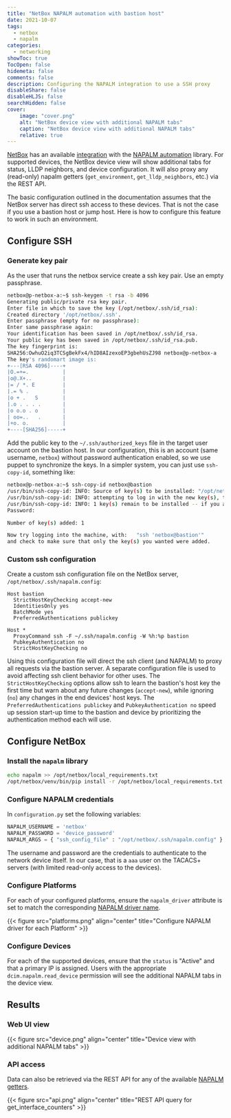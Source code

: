 ```yaml
---
title: "NetBox NAPALM automation with bastion host"
date: 2021-10-07
tags:
  - netbox
  - napalm
categories:
  - networking
showToc: true
TocOpen: false
hidemeta: false
comments: false
description: Configuring the NAPALM integration to use a SSH proxy
disableShare: false
disableHLJS: false
searchHidden: false
cover:
    image: "cover.png"
    alt: "NetBox device view with additional NAPALM tabs"
    caption: "NetBox device view with additional NAPALM tabs"
    relative: true
---
```


[NetBox](netbox) has an available [integration](napalm-integration) with
the [NAPALM automation](napalm) library.  For supported devices, the
NetBox device view will show additional tabs for status, LLDP neighbors,
and device configuration.  It will also proxy any (read-only) napalm
getters (`get_environment`, `get_lldp_neighbors`, etc.) via the REST
API.

The basic configuration outlined in the documentation assumes that the
NetBox server has direct ssh access to these devices.  That is not the
case if you use a bastion host or jump host.  Here is how to configure
this feature to work in such an environment.

## Configure SSH

### Generate key pair

As the user that runs the netbox service create a ssh key pair.  Use an
empty passphrase.

```bash
netbox@p-netbox-a:~$ ssh-keygen -t rsa -b 4096
Generating public/private rsa key pair.
Enter file in which to save the key (/opt/netbox/.ssh/id_rsa):
Created directory '/opt/netbox/.ssh'.
Enter passphrase (empty for no passphrase):
Enter same passphrase again:
Your identification has been saved in /opt/netbox/.ssh/id_rsa.
Your public key has been saved in /opt/netbox/.ssh/id_rsa.pub.
The key fingerprint is:
SHA256:OwhuO2iq3TCSgBekFx4/hID8AIzexoEP3gbehUsZJ98 netbox@p-netbox-a
The key's randomart image is:
+---[RSA 4096]----+
|O.=+=.           |
|o@.X+..          |
|= / *. E         |
|.= % .           |
|o + .   S        |
|.o . . . .       |
|o o.o . o        |
| oo=..   .       |
|+o. o.           |
+----[SHA256]-----+
```

Add the public key to the `~/.ssh/authorized_keys` file in the target
user account on the bastion host.  In our configuration, this is an
account (same username, `netbox`) without password authentication
enabled, so we use puppet to synchronize the keys.  In a simpler system,
you can just use `ssh-copy-id`, something like:

```bash
netbox@p-netbox-a:~$ ssh-copy-id netbox@bastion
/usr/bin/ssh-copy-id: INFO: Source of key(s) to be installed: "/opt/netbox/.ssh/id_rsa.pub"
/usr/bin/ssh-copy-id: INFO: attempting to log in with the new key(s), to filter out any that are already installed
/usr/bin/ssh-copy-id: INFO: 1 key(s) remain to be installed -- if you are prompted now it is to install the new keys
Password:

Number of key(s) added: 1

Now try logging into the machine, with:   "ssh 'netbox@bastion'"
and check to make sure that only the key(s) you wanted were added.

```

### Custom ssh configuration

Create a custom ssh configuration file on the NetBox server,
`/opt/netbox/.ssh/napalm.config`:

```text
Host bastion
  StrictHostKeyChecking accept-new
  IdentitiesOnly yes
  BatchMode yes
  PreferredAuthentications publickey

Host *
  ProxyCommand ssh -F ~/.ssh/napalm.config -W %h:%p bastion
  PubkeyAuthentication no
  StrictHostKeyChecking no
```

Using this configuration file will direct the ssh client (and NAPALM)
to proxy all requests via the bastion server.  A separate configuration
file is used to avoid affecting ssh client behavior for other uses.
The `StrictHostKeyChecking` options allow ssh to learn the bastion's
host key the first time but warn about any future changes (`accept-new`),
while ignoring (`no`) any changes in the end devices' host keys.  The
`PreferredAuthentications publickey` and `PubkeyAuthentication no` speed
up session start-up time to the bastion and device by prioritizing the
authentication method each will use.

## Configure NetBox

### Install the `napalm` library

```bash
echo napalm >> /opt/netbox/local_requirements.txt
/opt/netbox/venv/bin/pip install -r /opt/netbox/local_requirements.txt
```

### Configure NAPALM credentials

In `configuration.py` set the following variables:

```python
NAPALM_USERNAME = 'netbox'
NAPALM_PASSWORD = 'device_password'
NAPALM_ARGS = { "ssh_config_file" : "/opt/netbox/.ssh/napalm.config" }
```

The username and password are the credentials to authenticate to the
network device itself.  In our case, that is a `aaa` user on the
TACACS+ servers (with limited read-only access to the devices).

### Configure Platforms

For each of your configured platforms, ensure the `napalm_driver`
attribute is set to match the corresponding [NAPALM driver name](napalm-drivers).

{{< figure src="platforms.png" align="center"
    title="Configure NAPALM driver for each Platform" >}}

### Configure Devices

For each of the supported devices, ensure that the `status` is "Active"
and that a primary IP is assigned.  Users with the appropriate
`dcim.napalm.read_device` permission will see the additional NAPALM
tabs in the device view.

## Results

### Web UI view

{{< figure src="device.png" align="center"
    title="Device view with additional NAPALM tabs" >}}

### API access

Data can also be retrieved via the REST API for any of the available
[NAPALM getters](napalm-getters).

{{< figure src="api.png" align="center"
    title="REST API query for get_interface_counters" >}}

[netbox]: https://github.com/netbox-community/netbox
[napalm]: https://github.com/napalm-automation/napalm
[napalm-drivers]: https://napalm.readthedocs.io/en/latest/support/#general-support-matrix
[napalm-getters]: https://napalm.readthedocs.io/en/latest/support/#getters-support-matrix
[napalm-integration]: https://netbox.readthedocs.io/en/stable/additional-features/napalm/
